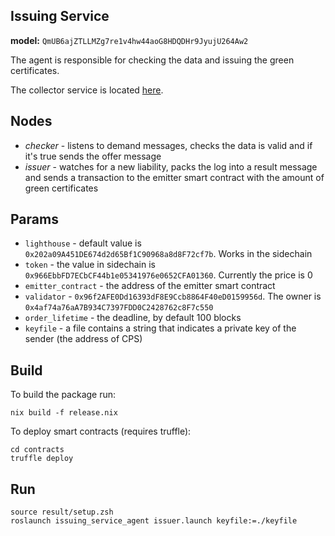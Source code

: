 Issuing Service
---------------

**model:** `QmUB6ajZTLLMZg7re1v4hw44aoG8HDQDHr9JyujU264Aw2`

The agent is responsible for checking the data and issuing the green certificates.

The collector service is located [here](https://github.com/DAO-IPCI/collector-service).

## Nodes

* *checker* - listens to demand messages, checks the data is valid and if it's true sends the offer message
* *issuer* - watches for a new liability, packs the log into a result message and sends a transaction to the emitter smart contract with the amount of green certificates

## Params

* `lighthouse` - default value is `0x202a09A451DE674d2d65Bf1C90968a8d8F72cf7b`. Works in the sidechain
* `token` - the value in sidechain is `0x966EbbFD7ECbCF44b1e05341976e0652CFA01360`. Currently the price is 0
* `emitter_contract` - the address of the emitter smart contract
* `validator` - `0x96f2AFE0Dd16393dF8E9Ccb8864F40eD0159956d`. The owner is `0x4af74a76aA7B934C7397FDD0C2428762c8F7c550`
* `order_lifetime` - the deadline, by default 100 blocks
* `keyfile` - a file contains a string that indicates a private key of the sender (the address of CPS) 

## Build

To build the package run:

```
nix build -f release.nix
```

To deploy smart contracts (requires truffle):

```
cd contracts
truffle deploy 
```

## Run

```
source result/setup.zsh
roslaunch issuing_service_agent issuer.launch keyfile:=./keyfile
```
